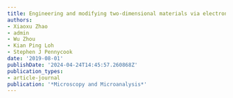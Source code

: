 ```yaml
---
title: Engineering and modifying two-dimensional materials via electron beams
authors:
- Xiaoxu Zhao
- admin
- Wu Zhou
- Kian Ping Loh
- Stephen J Pennycook
date: '2019-08-01'
publishDate: '2024-04-24T14:45:57.260868Z'
publication_types:
- article-journal
publication: '*Microscopy and Microanalysis*'
---
```


